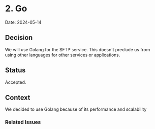 # 2. Go

Date: 2024-05-14

## Decision

We will use Golang for the SFTP service.
This doesn't preclude us from using other languages for other services or applications.

## Status

Accepted.

## Context

We decided to use Golang because of its performance and scalability

### Related Issues
